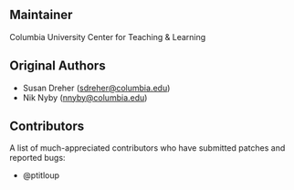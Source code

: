 Maintainer
----------
Columbia University Center for Teaching & Learning 

Original Authors
----------------
* Susan Dreher (sdreher@columbia.edu)
* Nik Nyby (nnyby@columbia.edu)

Contributors
----------------
A list of much-appreciated contributors who have submitted patches and reported bugs:
* @ptitloup 
